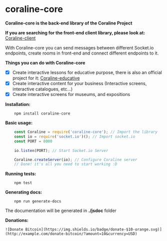 # coraline-core
**Coraline-core is the back-end library of the Coraline Project**

**If you are searching for the front-end client library, please look at:** [Coraline-client](https://github.com/CamiloTD/coraline-client)

With Coraline-core you can send messages between different Socket.io endpoints, create rooms in front-end and connect different endpoints to it.

**Things you can do with Coraline-core**

 - [x] Create interactive lessons for educative purpose, there is also an official project for it: [Coraline-educative](https://github.com/CamiloTD/coraline-educative)
 - [x] Create interactive content for your business (Interactive screens, interactive catalogues, etc...)
 - [x] Create interactive screens for museums, and expositions

**Installation:**
```batch
	npm install coraline-core
```
**Basic usage:**
```javascript
	const Coraline = require('coraline-core'); // Import the library
	const io = require('socket.io')(); // Import socket.io
	const PORT = 8000
	
	io.listen(PORT); // Start Socket.io Server

	Coraline.createServer(io); // Configure Coraline server
	// Done! it's all you need to start working :D
```

**Running tests:**

```batch
	npm test
```

**Generating docs:**

```batch
	npm run generate-docs
```
The documentation will be generated in **./jsdoc** folder

**Donations:**
```
![Donate Bitcoin](https://img.shields.io/badge/donate-$10-orange.svg)](http://example.com/donate-bitcoin/?amount=10&currency=USD)
```